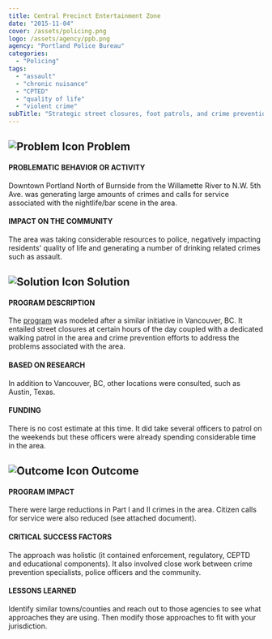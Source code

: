```yaml
---
title: Central Precinct Entertainment Zone
date: "2015-11-04"
cover: /assets/policing.png
logo: /assets/agency/ppb.png
agency: "Portland Police Bureau"
categories:
  - "Policing"
tags:
  - "assault"
  - "chronic nuisance"
  - "CPTED"
  - "quality of life"
  - "violent crime"
subTitle: "Strategic street closures, foot patrols, and crime prevention efforts reduced crime in a targeted urban area."
---
```


## ![Problem Icon](https://github.com/google/material-design-icons/raw/master/alert/1x_web/ic_error_outline_black_48dp.png "Problem") Problem

#### PROBLEMATIC BEHAVIOR OR ACTIVITY

Downtown Portland North of Burnside from the Willamette River to N.W. 5th Ave. was generating large amounts of crimes and calls for service associated with the nightlife/bar scene in the area.

#### IMPACT ON THE COMMUNITY

The area was taking considerable resources to police, negatively impacting residents' quality of life and generating a number of drinking related crimes such as assault.

## ![Solution Icon](https://github.com/google/material-design-icons/raw/master/action/1x_web/ic_lightbulb_outline_black_48dp.png "Solution") Solution

#### PROGRAM DESCRIPTION

The [program](https://live-cpop.ws.asu.edu/sites/default/files/org/15-09_portland.pdf) was modeled after a similar initiative in Vancouver, BC. It entailed street closures at certain hours of the day coupled with a dedicated walking patrol in the area and crime prevention efforts to address the problems associated with the area.

#### BASED ON RESEARCH

In addition to Vancouver, BC, other locations were consulted, such as Austin, Texas.

#### FUNDING

There is no cost estimate at this time. It did take several officers to patrol on the weekends but these officers were already spending considerable time in the area.

## ![Outcome Icon](https://github.com/google/material-design-icons/raw/master/action/1x_web/ic_view_list_black_48dp.png "Outcome") Outcome

#### PROGRAM IMPACT

There were large reductions in Part I and II crimes in the area. Citizen calls for service were also reduced (see attached document).

#### CRITICAL SUCCESS FACTORS

The approach was holistic (it contained enforcement, regulatory, CEPTD and educational components). It also involved close work between crime prevention specialists, police officers and the community.

#### LESSONS LEARNED

Identify similar towns/counties and reach out to those agencies to see what approaches they are using. Then modify those approaches to fit with your jurisdiction.
